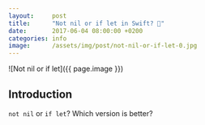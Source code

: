 ```yaml
---
layout:     post
title:      "Not nil or if let in Swift? 🤔"
date:       2017-06-04 08:00:00 +0200
categories: info
image:      /assets/img/post/not-nil-or-if-let-0.jpg
---
```


![Not nil or if let]({{ page.image }})

## Introduction

`not nil` or `if let`? Which version is better?
